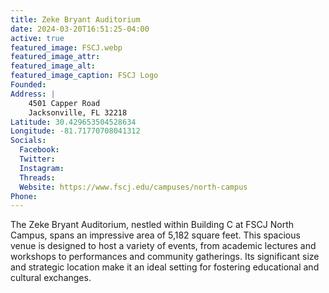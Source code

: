 ```yaml
---
title: Zeke Bryant Auditorium
date: 2024-03-20T16:51:25-04:00
active: true
featured_image: FSCJ.webp
featured_image_attr: 
featured_image_alt: 
featured_image_caption: FSCJ Logo
Founded: 
Address: |
    4501 Capper Road
    Jacksonville, FL 32218
Latitude: 30.429653504528634
Longitude: -81.71770708041312
Socials: 
  Facebook: 
  Twitter: 
  Instagram: 
  Threads:
  Website: https://www.fscj.edu/campuses/north-campus
Phone: 	
---
```

The Zeke Bryant Auditorium, nestled within Building C at FSCJ North Campus, spans an impressive area of 5,182 square feet. This spacious venue is designed to host a variety of events, from academic lectures and workshops to performances and community gatherings. Its significant size and strategic location make it an ideal setting for fostering educational and cultural exchanges.
